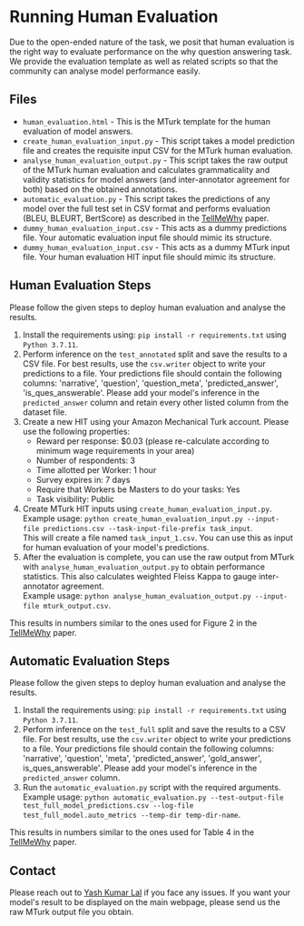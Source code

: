 # Running Human Evaluation

Due to the open-ended nature of the task, we posit that human evaluation is the right way to evaluate performance on the why question answering task.
We provide the evaluation template as well as related scripts so that the community can analyse model performance easily.

## Files

 - `human_evaluation.html` - This is the MTurk template for the human evaluation of model answers.
 - `create_human_evaluation_input.py` - This script takes a model prediction file and creates the requisite input CSV for the MTurk human evaluation.
 - `analyse_human_evaluation_output.py` - This script takes the raw output of the MTurk human evaluation and calculates grammaticality and validity statistics for model answers (and inter-annotator agreement for both) based on the obtained annotations.
 - `automatic_evaluation.py` - This script takes the predictions of any model over the full test set in CSV format and performs evaluation (BLEU, BLEURT, BertScore) as described in the [TellMeWhy](https://www3.cs.stonybrook.edu/~ylal/files/papers/acl2021F.pdf) paper.
 - `dummy_human_evaluation_input.csv` - This acts as a dummy predictions file. Your automatic evaluation input file should mimic its structure.
 - `dummy_human_evaluation_input.csv` - This acts as a dummy MTurk input file. Your human evaluation HIT input file should mimic its structure.

## Human Evaluation Steps

Please follow the given steps to deploy human evaluation and analyse the results.

1. Install the requirements using: `pip install -r requirements.txt` using `Python 3.7.11`.
2. Perform inference on the `test_annotated` split and save the results to a CSV file. 
For best results, use the `csv.writer` object to write your predictions to a file.
Your predictions file should contain the following columns: 'narrative', 'question', 'question_meta', 'predicted_answer', 'is_ques_answerable'.
Please add your model's inference in the `predicted_answer` column and retain every other listed column from the dataset file.
3. Create a new HIT using your Amazon Mechanical Turk account.
Please use the following properties:
   - Reward per response: $0.03 (please re-calculate according to minimum wage requirements in your area)
   - Number of respondents: 3
   - Time allotted per Worker: 1 hour
   - Survey expires in: 7 days
   - Require that Workers be Masters to do your tasks: Yes
   - Task visibility: Public
4. Create MTurk HIT inputs using `create_human_evaluation_input.py`. <br>
Example usage: `python create_human_evaluation_input.py --input-file predictions.csv --task-input-file-prefix task_input`. <br>
This will create a file named `task_input_1.csv`.
You can use this as input for human evaluation of your model's predictions.
5. After the evaluation is complete, you can use the raw output from MTurk with `analyse_human_evaluation_output.py` to obtain performance statistics.
This also calculates weighted Fleiss Kappa to gauge inter-annotator agreement. <br>
Example usage: `python analyse_human_evaluation_output.py --input-file mturk_output.csv`.

This results in numbers similar to the ones used for Figure 2 in the [TellMeWhy](https://www3.cs.stonybrook.edu/~ylal/files/papers/acl2021F.pdf) paper.

## Automatic Evaluation Steps

Please follow the given steps to deploy human evaluation and analyse the results.

1. Install the requirements using: `pip install -r requirements.txt` using `Python 3.7.11`.
2. Perform inference on the `test_full` split and save the results to a CSV file.
For best results, use the `csv.writer` object to write your predictions to a file.
Your predictions file should contain the following columns: 'narrative', 'question', 'meta', 'predicted_answer', 'gold_answer', is_ques_answerable'.
Please add your model's inference in the `predicted_answer` column.
3. Run the `automatic_evaluation.py` script with the required arguments.
Example usage: `python automatic_evaluation.py --test-output-file test_full_model_predictions.csv --log-file test_full_model.auto_metrics --temp-dir temp-dir-name`.

This results in numbers similar to the ones used for Table 4 in the [TellMeWhy](https://www3.cs.stonybrook.edu/~ylal/files/papers/acl2021F.pdf) paper.

## Contact

Please reach out to [Yash Kumar Lal](mailto:ylal@cs.stonybrook.edu) if you face any issues.
If you want your model's result to be displayed on the main webpage, please send us the raw MTurk output file you obtain.